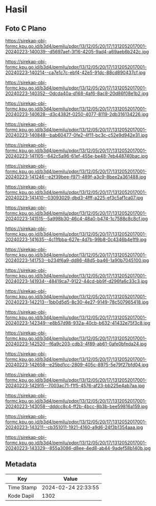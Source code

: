 # Hasil

## Foto C Plano

https://sirekap-obj-formc.kpu.go.id/b3d4/pemilu/pdpr/13/12/05/20/17/1312052017001-20240223-140039--d5697aef-3f16-4205-9ad4-a69aeb6b242c.jpg

https://sirekap-obj-formc.kpu.go.id/b3d4/pemilu/pdpr/13/12/05/20/17/1312052017001-20240223-140214--ca7e1c7c-ebf4-42e5-91dc-88cd890437cf.jpg

https://sirekap-obj-formc.kpu.go.id/b3d4/pemilu/pdpr/13/12/05/20/17/1312052017001-20240223-140352--0dcda40a-d168-4af6-8ac8-20d86f08e1b2.jpg

https://sirekap-obj-formc.kpu.go.id/b3d4/pemilu/pdpr/13/12/05/20/17/1312052017001-20240223-140628--d3c4382f-0250-4077-8119-2db316134226.jpg

https://sirekap-obj-formc.kpu.go.id/b3d4/pemilu/pdpr/13/12/05/20/17/1312052017001-20240223-140848--bab60477-0fe2-4f11-bc3c-c52e9d942e31.jpg

https://sirekap-obj-formc.kpu.go.id/b3d4/pemilu/pdpr/13/12/05/20/17/1312052017001-20240223-141105--642c5a96-61ef-455e-be48-7eb448740bac.jpg

https://sirekap-obj-formc.kpu.go.id/b3d4/pemilu/pdpr/13/12/05/20/17/1312052017001-20240223-141246--e2f39bee-f971-489f-a3c9-8bee2a361488.jpg

https://sirekap-obj-formc.kpu.go.id/b3d4/pemilu/pdpr/13/12/05/20/17/1312052017001-20240223-141410--03093029-dbd3-4fff-a225-ef3c5af1ca07.jpg

https://sirekap-obj-formc.kpu.go.id/b3d4/pemilu/pdpr/13/12/05/20/17/1312052017001-20240223-141515--5a998b30-46c4-48a0-b474-1c7588c8c8cf.jpg

https://sirekap-obj-formc.kpu.go.id/b3d4/pemilu/pdpr/13/12/05/20/17/1312052017001-20240223-141635--4c11fbba-627e-4d7b-99b8-0c4346b4e1f9.jpg

https://sirekap-obj-formc.kpu.go.id/b3d4/pemilu/pdpr/13/12/05/20/17/1312052017001-20240223-141753--b234f6a9-dd86-48d5-ba46-1a90b7045100.jpg

https://sirekap-obj-formc.kpu.go.id/b3d4/pemilu/pdpr/13/12/05/20/17/1312052017001-20240223-141934--48419ca7-9122-44cd-bb9f-d296fa6c33c3.jpg

https://sirekap-obj-formc.kpu.go.id/b3d4/pemilu/pdpr/13/12/05/20/17/1312052017001-20240223-142213--1bb0d5d5-8c30-4e27-9149-78c507965418.jpg

https://sirekap-obj-formc.kpu.go.id/b3d4/pemilu/pdpr/13/12/05/20/17/1312052017001-20240223-142349--e8b57d98-932a-40cb-b632-41432e75f3c8.jpg

https://sirekap-obj-formc.kpu.go.id/b3d4/pemilu/pdpr/13/12/05/20/17/1312052017001-20240223-142520--f6a9c203-cdb3-4f89-ab61-0afe0bfeda24.jpg

https://sirekap-obj-formc.kpu.go.id/b3d4/pemilu/pdpr/13/12/05/20/17/1312052017001-20240223-142658--e25bd1cc-2809-405c-8975-5e79f27bfd04.jpg

https://sirekap-obj-formc.kpu.go.id/b3d4/pemilu/pdpr/13/12/05/20/17/1312052017001-20240223-142915--7003ac71-f1f5-4576-af23-bb225e4ab7aa.jpg

https://sirekap-obj-formc.kpu.go.id/b3d4/pemilu/pdpr/13/12/05/20/17/1312052017001-20240223-143058--dddcc8c4-ff2b-4bcc-8b3b-bee59816a159.jpg

https://sirekap-obj-formc.kpu.go.id/b3d4/pemilu/pdpr/13/12/05/20/17/1312052017001-20240223-143211--cb351011-1921-4160-a9d6-24f3b1354aaa.jpg

https://sirekap-obj-formc.kpu.go.id/b3d4/pemilu/pdpr/13/12/05/20/17/1312052017001-20240223-143329--855a3086-d8ee-4ed8-ab44-9adef58b140b.jpg


## Metadata

| Key        | Value               |
| ---------- | ------------------- |
| Time Stamp | 2024-02-24 22:33:55 |
| Kode Dapil | 1302                |



